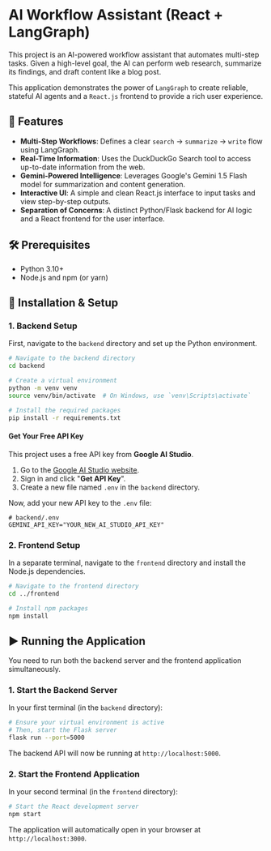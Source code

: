 # AI Workflow Assistant (React + LangGraph)

This project is an AI-powered workflow assistant that automates multi-step tasks. Given a high-level goal, the AI can perform web research, summarize its findings, and draft content like a blog post.

This application demonstrates the power of `LangGraph` to create reliable, stateful AI agents and a `React.js` frontend to provide a rich user experience.

## 🌟 Features

-   **Multi-Step Workflows**: Defines a clear `search` → `summarize` → `write` flow using LangGraph.
-   **Real-Time Information**: Uses the DuckDuckGo Search tool to access up-to-date information from the web.
-   **Gemini-Powered Intelligence**: Leverages Google's Gemini 1.5 Flash model for summarization and content generation.
-   **Interactive UI**: A simple and clean React.js interface to input tasks and view step-by-step outputs.
-   **Separation of Concerns**: A distinct Python/Flask backend for AI logic and a React frontend for the user interface.

## 🛠️ Prerequisites

-   Python 3.10+
-   Node.js and npm (or yarn)

## 🚀 Installation & Setup

### 1. Backend Setup

First, navigate to the `backend` directory and set up the Python environment.

```bash
# Navigate to the backend directory
cd backend

# Create a virtual environment
python -m venv venv
source venv/bin/activate  # On Windows, use `venv\Scripts\activate`

# Install the required packages
pip install -r requirements.txt
```

#### Get Your Free API Key

This project uses a free API key from **Google AI Studio**.

1.  Go to the [Google AI Studio website](https://aistudio.google.com/).
2.  Sign in and click "**Get API Key**".
3.  Create a new file named `.env` in the `backend` directory.

Now, add your new API key to the `.env` file:

```
# backend/.env
GEMINI_API_KEY="YOUR_NEW_AI_STUDIO_API_KEY"
```

### 2. Frontend Setup

In a separate terminal, navigate to the `frontend` directory and install the Node.js dependencies.

```bash
# Navigate to the frontend directory
cd ../frontend

# Install npm packages
npm install
```

## ▶️ Running the Application

You need to run both the backend server and the frontend application simultaneously.

### 1. Start the Backend Server

In your first terminal (in the `backend` directory):

```bash
# Ensure your virtual environment is active
# Then, start the Flask server
flask run --port=5000
```

The backend API will now be running at `http://localhost:5000`.

### 2. Start the Frontend Application

In your second terminal (in the `frontend` directory):

```bash
# Start the React development server
npm start
```

The application will automatically open in your browser at `http://localhost:3000`.

